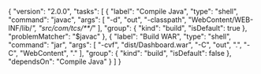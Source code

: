 {
    "version": "2.0.0",
    "tasks": [
        {
            "label": "Compile Java",
            "type": "shell",
            "command": "javac",
            "args": [
                "-d",
                "out", 
                "-classpath",
                "WebContent/WEB-INF/lib/*",
                "src/com/tcs/**/*"
            ],
            "group": {
                "kind": "build",
                "isDefault": true
            },
            "problemMatcher": "$javac"
        },
        {
            "label": "Build WAR",
            "type": "shell",
            "command": "jar",
            "args": [
                "-cvf",
                "dist/Dashboard.war",
                "-C",
                "out",
                ".",
                "-C",
                "WebContent",
                "."
            ],
            "group": {
                "kind": "build",
                "isDefault": false
            },
            "dependsOn": "Compile Java"
        }
    ]
}
